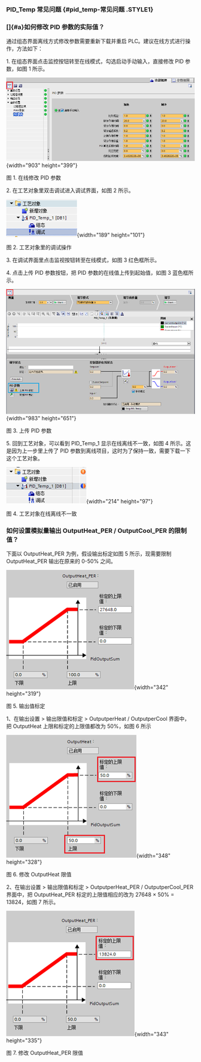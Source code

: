 ### PID_Temp 常见问题 {#pid_temp-常见问题 .STYLE1}

### []{#a}如何修改 PID 参数的实际值？

通过组态界面离线方式修改参数需要重新下载并重启
PLC。建议在线方式进行操作，方法如下：

1\. 在组态界面点击监控按钮转至在线模式，勾选启动手动输入，直接修改 PID
参数，如图 1 所示。

![](images/5-01.png){width="903" height="399"}

图 1. 在线修改 PID 参数

2\. 在工艺对象里双击调试进入调试界面，如图 2 所示。

![](images/3-06.png){width="189" height="101"}

图 2. 工艺对象里的调试操作

3\. 在调试界面里点击监视按钮转至在线模式，如图 3 红色框所示。

4\. 点击上传 PID 参数按钮，把 PID 参数的在线值上传到起始值，如图 3
蓝色框所示。

![](images/5-02.png){width="983" height="651"}

图 3. 上传 PID 参数

5\. 回到工艺对象，可以看到 PID_Temp_1 显示在线离线不一致，如图 4
所示。这是因为上一步里上传了 PID
参数到离线项目，这时为了保持一致，需要下载一下这个工艺对象。

![](images/3-11.png){width="214" height="97"}

图 4. 工艺对象在线离线不一致

### 如何设置模拟量输出 OutputHeat_PER / OutputCool_PER 的限制值？

下面以 OutputHeat_PER 为例，假设输出标定如图 5 所示，现需要限制
OutputHeat_PER 输出在原来的 0-50% 之间。

![](images/5-03.PNG){width="342" height="319"}

图 5. 输出值标定

1、在输出设置 \> 输出限值和标定 \> OutputperHeat / OutputperCool
界面中，把 OutputHeat 上限和标定的上限值都改为 50%，如图 6 所示

![](images/5-04.PNG){width="348" height="328"}

图 6. 修改 OutputHeat 限值

2、在输出设置 \> 输出限值和标定 \> OutputperHeat_PER / OutputperCool_PER
界面中，把 OutputHeat_PER 标定的上限值相应的改为 27648 × 50% =
13824，如图 7 所示。

![](images/5-05.PNG){width="343" height="335"}

图 7. 修改 OutputHeat_PER 限值
